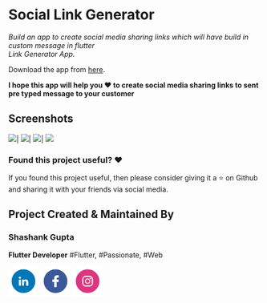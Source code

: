 # Social Link Generator

_Build an app to create social media sharing links which will have build in custom message in flutter<br>
Link Generator App._

Download the app from [here](https://drive.google.com/file/d/1Zcojp8L7VttF3mkXjMLIUWdcIfDJTYBY/view?usp=sharing).

**I hope this app will help you ❤️ to create social media sharing links to sent pre typed message to your customer**

## Screenshots

<img src="https://github.com/shashankgupta3891/SocialLinkGenerator/blob/master/images/Screenshot_2020-05-09-18-48-41-111_shashankgupta.whatsappshare.jpg?raw=true" width="160">|
<img src="https://github.com/shashankgupta3891/SocialLinkGenerator/blob/master/images/Screenshot_2020-05-09-18-48-50-548_shashankgupta.whatsappshare.jpg?raw=true" width="160">|
<img src="https://github.com/shashankgupta3891/SocialLinkGenerator/blob/master/images/Screenshot_2020-05-09-18-48-56-479_shashankgupta.whatsappshare.jpg?raw=true" width="160">|
<img src="https://github.com/shashankgupta3891/SocialLinkGenerator/blob/master/images/Screenshot_2020-05-09-18-49-01-755_shashankgupta.whatsappshare.jpg?raw=true" width="160">

### Found this project useful? :heart:

If you found this project useful, then please consider giving it a :star: on Github and sharing it with your friends via social media.

## Project Created & Maintained By

### Shashank Gupta 
**Flutter Developer** #Flutter, #Passionate, #Web

<a href="https://www.linkedin.com/in/shashankgupta3891/"><img src="https://github.com/aritraroy/social-icons/blob/master/linkedin-icon.png?raw=true" width="60"></a>
<a href="https://www.facebook.com/profile.php?id=100004769506501"><img src="https://github.com/aritraroy/social-icons/blob/master/facebook-icon.png?raw=true" width="60"></a>
<a href="https://www.instagram.com/shashank3891/"><img src="https://github.com/aritraroy/social-icons/blob/master/instagram-icon.png?raw=true" width="60"></a>
